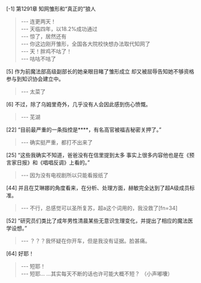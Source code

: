 
[-1] 第1291章 知网雏形和“真正的”狼人
>--- 连更两天！<br>
>--- 天临四年，以18.2%成功通过<br>
>--- 惊了，居然还有<br>
>--- 你这边刚开雏形，全国各大院校快想办法取代知网了<br>
>--- 天！胖鸡不咕了！<br>
>--- 咕咕不咕了<br>

[5] 作为前魔法部高级副部长的她亲眼目睹了雏形成立 却又被屈辱告知她不够资格参与到知识协会建立中。
>--- 太菜了<br>

[6] 不过，除了乌姆里奇外，几乎没有人会因此感到伤心愤慨。
>--- 芜湖<br>

[22] “目前最严重的一条指控是****，有名高官被福吉秘密关押了。”
>--- 确实挺严重，都打不出来了<br>

[25] “这些我确实不知道，爸爸没有在信里提到太多 事实上很多内容他也是在《预言家日报》和《唱唱反调》上看的。”
>--- 因为没有电视剧所以只能看报纸了<br>

[44] 并且在艾琳娜的角度看来，在分析、处理方面，赫敏完全达到了超A级成员标准。
>--- 不行，总感觉可以圣所复苏，超a这个词用的，我没救了[fn=34]<br>

[52] “研究员们类比了成年男性清晨某些无意识生理变化，并提出了相应的魔法医学设想。”
>--- ？？？我怀疑在你开车，但是我没有证据。脸甚痛。<br>

[64] 好耶！
>--- 短耶！<br>
>--- 短耶…
…其实每天不断的话也许可能大概不短？
（小声嘟囔）<br>
